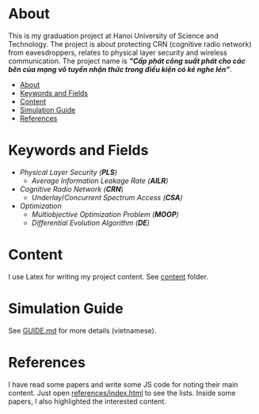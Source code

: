 # About

This is my graduation project at Hanoi University of Science and Technology. The project is about protecting CRN (cognitive radio network) from eavesdroppers, relates to physical layer security and wireless communication. The project name is **_"Cấp phát công suất phát cho các bên của mạng vô tuyến nhận thức trong điều kiện có kẻ nghe lén"_**.

<!-- @import "[TOC]" {cmd="toc" depthFrom=1 depthTo=6 orderedList=false} -->

<!-- code_chunk_output -->

- [About](#about)
- [Keywords and Fields](#keywords-and-fields)
- [Content](#content)
- [Simulation Guide](#simulation-guide)
- [References](#references)

<!-- /code_chunk_output -->

# Keywords and Fields

- _Physical Layer Security (**PLS**)_
  - _Average Information Leakage Rate (**AILR**)_
- _Cognitive Radio Network (**CRN**_)
  - _Underlay_/_Concurrent Spectrum Access (**CSA**)_
- _Optimization_
  - _Multiobjective Optimization Problem (**MOOP**)_
  - _Differential Evolution Algorithm (**DE**)_

# Content

I use Latex for writing my project content. See [content](content/) folder.

# Simulation Guide

See [GUIDE.md](GUIDE.md) for more details (vietnamese).

# References

I have read some papers and write some JS code for noting their main content. Just open [references/index.html](references/index.html) to see the lists. Inside some papers, I also highlighted the interested content.
